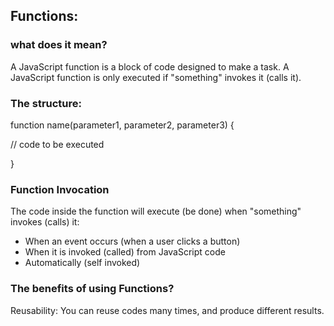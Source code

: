 ## Functions:
### what does it mean?
A JavaScript function is a block of code designed to make a task. A JavaScript function is only executed if "something" invokes it (calls it).

### The structure:

function name(parameter1, parameter2, parameter3) {

  // code to be executed

}

### Function Invocation

The code inside the function will execute (be done) when "something" invokes (calls) it:

- When an event occurs (when a user clicks a button)
- When it is invoked (called) from JavaScript code
- Automatically (self invoked)

### The benefits of using Functions?

Reusability: You can reuse codes many times, and produce different results.

